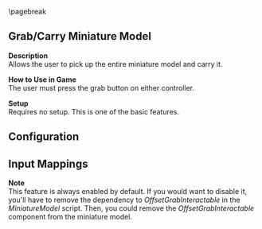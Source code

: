 
\pagebreak

## Grab/Carry Miniature Model

**Description**  
Allows the user to pick up the entire miniature model and carry it.

**How to Use in Game**  
The user must press the grab button on either controller.

**Setup**  
Requires no setup. This is one of the basic features.

**Configuration**  
 -

**Input Mappings**  
 -

**Note**  
This feature is always enabled by default.
If you would want to disable it, you'll have to remove the dependency to *OffsetGrabInteractable* in the *MiniatureModel* script. Then, you could remove the *OffsetGrabInteractable* component from the miniature model.
